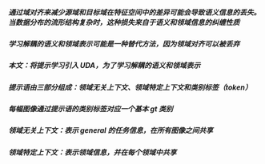 ##### 通过域对齐来减少源域和目标域在特征空间中的差异可能会导致语义信息的丢失。当数据分布的流形结构复杂时，这种损失来自于语义和领域信息的纠缠性质
##### 学习解耦的语义和领域表示可能是一种替代方法，因为领域对齐可以被丢弃
##### 本文：将提示学习引入 UDA，为了学习解耦的语义和领域表示
##### 提示语由三部分组成：领域无关上下文、领域特定上下文和类别标签（token）
##### 每幅图像通过提示语的类别标签对应一个基本 gt 类别
##### 领域无关上下文：表示 general 的任务信息，在所有图像之间共享
##### 领域特定上下文：表示领域信息，并在每个领域中共享